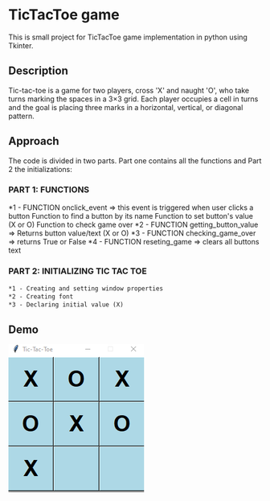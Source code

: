 # TicTacToe game 

This is small project for TicTacToe game implementation in python using Tkinter. 

## Description

Tic-tac-toe is a game for two players, cross 'X' and naught 'O', who take turns marking the spaces in a 3×3 grid. Each player occupies a cell in turns and the goal is placing three marks in a horizontal, vertical, or diagonal pattern.  

## Approach 

The code is divided in two parts. Part one contains all the functions and Part 2 the initializations:

 
### PART 1: FUNCTIONS

   *1 - FUNCTION onclick_event => this event is triggered when user clicks a button
        Function to find a button by its name
        Function to set button's value (X or O)
        Function to check game over
   *2 - FUNCTION getting_button_value => Returns button value/text (X or O)
   *3 - FUNCTION checking_game_over  => returns True or False
   *4 - FUNCTION reseting_game => clears all buttons text


###  PART 2: INITIALIZING TIC TAC TOE 
    *1 - Creating and setting window properties
    *2 - Creating font
    *3 - Declaring initial value (X)
 
 
## Demo 

![print](game_over.PNG)

